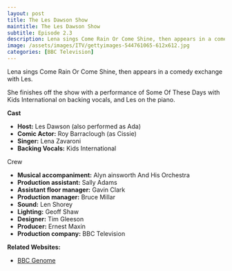 ```yaml
---
layout: post
title: The Les Dawson Show
maintitle: The Les Dawson Show
subtitle: Episode 2.3
description: Lena sings Come Rain Or Come Shine, then appears in a comedy exchange with Les. She finishes off the show with a performance of Some Of These Days with Kids International on backing vocals, and Les on the piano.
image: /assets/images/ITV/gettyimages-544761065-612x612.jpg
categories: [BBC Television]
---
```


Lena sings Come Rain Or Come Shine, then appears in a comedy exchange with Les.

She finishes off the show with a performance of Some Of These Days with Kids International on backing vocals, and Les on the piano.

**Cast**
* **Host:** Les Dawson (also performed as Ada)
* **Comic Actor:** Roy Barraclough (as Cissie)
* **Singer:** Lena Zavaroni
* **Backing Vocals:** Kids International

Crew
* **Musical accompaniment:** Alyn ainsworth And His Orchestra
* **Production assistant:** Sally Adams
* **Assistant floor manager:** Gavin Clark
* **Production manager:** Bruce Millar
* **Sound:** Len Shorey
* **Lighting:** Geoff Shaw
* **Designer:** Tim Gleeson
* **Producer:** Ernest Maxin
* **Production company:** BBC Television

**Related Websites:**
* [BBC Genome](https://genome.ch.bbc.co.uk/9a8efadaea1c42a1810cd13871815b3d)
